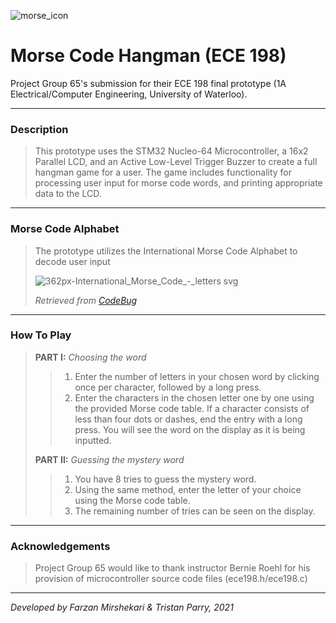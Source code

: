 ![morse_icon](https://user-images.githubusercontent.com/64918749/142749381-b82eb312-be18-472f-b1b4-166bbf694ed1.jpg)
# Morse Code Hangman (ECE 198)

Project Group 65's submission for their ECE 198 final prototype (1A Electrical/Computer Engineering, University of Waterloo).

-------------------------------------------------------------------------------------------------------------------------------------------------------------------------

<h3>Description</h3>

> This prototype uses the STM32 Nucleo-64 Microcontroller, a 16x2 Parallel LCD, and an Active Low-Level Trigger Buzzer to create a full hangman game for a user. The game includes functionality for processing user input for morse code words, and printing appropriate data to the LCD.

-------------------------------------------------------------------------------------------------------------------------------------------------------------------------

<h3>Morse Code Alphabet</h3>

> The prototype utilizes the International Morse Code Alphabet to decode user input
> 
> ![362px-International_Morse_Code_-_letters svg](https://user-images.githubusercontent.com/64918749/143285246-d951c478-bb9b-4ef1-aaca-1377b0c95f0f.png)
>
> <i>Retrieved from [CodeBug](https://www.codebug.org.uk/learn/step/540/morse-code-alphabet/)</i>

-------------------------------------------------------------------------------------------------------------------------------------------------------------------------

<h3>How To Play</h3>

> <b>PART I:</b> <i>Choosing the word</i> <br>
> > 1) Enter the number of letters in your chosen word by clicking once per character, followed by a long press. <br>
> > 2) Enter the characters in the chosen letter one by one using the provided Morse code table. If a character consists of less than four dots or  dashes, end the entry with a long press. You will see the word on the display as it is being inputted. <br>
>
> <b>PART II:</b> <i>Guessing the mystery word</i> <br>
> > 1) You have 8 tries to guess the mystery word. <br>
> > 2) Using the same method, enter the letter of your choice using the Morse code table. <br>
> > 3) The remaining number of tries can be seen on the display. <br>

-------------------------------------------------------------------------------------------------------------------------------------------------------------------------

<h3>Acknowledgements</h3>

> Project Group 65 would like to thank instructor Bernie Roehl for his provision of microcontroller source code files (ece198.h/ece198.c)

-------------------------------------------------------------------------------------------------------------------------------------------------------------------------

<i>Developed by Farzan Mirshekari & Tristan Parry, 2021</i>
